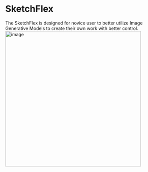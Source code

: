 # SketchFlex
The SketchFlex is designed for novice user to better utilize Image Generative Models to create their own work with better control.
<img width="426" alt="image" src="https://github.com/user-attachments/assets/13173094-eeb7-49b0-9906-722165e886b9" />
